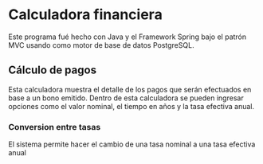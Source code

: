 # Calculadora financiera
Este programa fué hecho con Java y el Framework Spring bajo el patrón MVC usando como motor de base de datos PostgreSQL. 
## Cálculo de pagos
Esta calculadora muestra el detalle de los pagos que serán efectuados en base a un bono emitido. Dentro de esta calculadora se pueden ingresar opciones como el valor nominal, el tiempo en años y la tasa efectiva anual. 

### Conversion entre tasas
El sistema permite hacer el cambio de una tasa nominal a una tasa efectiva anual 
